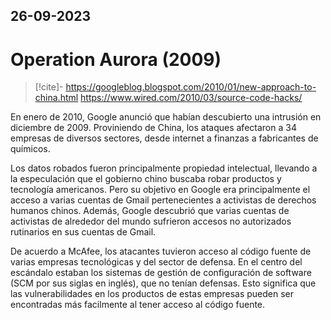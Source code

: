 26-09-2023
---
# Operation Aurora (2009)

> [!cite]-
> https://googleblog.blogspot.com/2010/01/new-approach-to-china.html
> https://www.wired.com/2010/03/source-code-hacks/

En enero de 2010, Google anunció que habían descubierto una intrusión en diciembre de 2009. Proviniendo de China, los ataques afectaron a 34 empresas de diversos sectores, desde internet a finanzas a fabricantes de químicos.

Los datos robados fueron principalmente propiedad intelectual, llevando a la especulación que el gobierno chino buscaba robar productos y tecnología americanos. Pero su objetivo en Google era principalmente el acceso a varias cuentas de Gmail pertenecientes a activistas de derechos humanos chinos. Además, Google descubrió que varias cuentas de activistas de alrededor del mundo sufrieron accesos no autorizados rutinarios en sus cuentas de Gmail.

De acuerdo a McAfee, los atacantes tuvieron acceso al código fuente de varias empresas tecnológicas y del sector de defensa. En el centro del escándalo estaban los sistemas de gestión de configuración de software (SCM por sus siglas en inglés), que no tenían defensas. Esto significa que las vulnerabilidades en los productos de estas empresas pueden ser encontradas más facilmente al tener acceso al código fuente.